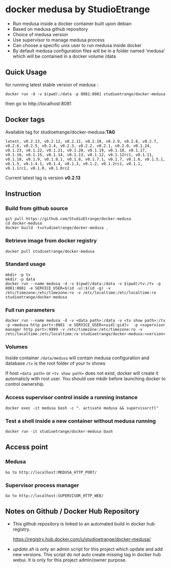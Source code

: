 # docker medusa by StudioEtrange

* Run medusa inside a docker container built upon debian
* Based on medusa github repository
* Choice of medusa version
* Use supervisor to manage medusa process
* Can choose a specific unix user to run medusa inside docker
* By default medusa configuration files will be in a folder named 'medusa' which will be contained in a docker volume /data


## Quick Usage

for running latest stable version of medusa :

	docker run -d -v $(pwd):/data -p 8081:8081 studioetrange/docker-medusa

then go to http://localhost:8081

## Docker tags

Available tag for studioetrange/docker-medusa:__TAG__

	latest, v0.2.13, v0.2.12, v0.2.11, v0.2.10, v0.2.9, v0.2.8, v0.2.7, v0.2.6, v0.2.5, v0.2.4, v0.2.3, v0.2.2, v0.2.1, v0.2.0, v0.1.24, v0.1.23, v0.1.22, v0.1.21, v0.1.20, v0.1.19, v0.1.18, v0.1.17, v0.1.16, v0.1.15, v0.1.14, v0.1.13, v0.1.12, v0.1.12rc1, v0.1.11, v0.1.10, v0.1.9, v0.1.8.1, v0.1.8, v0.1.7.1, v0.1.7, v0.1.6, v0.1.5.1, v0.1.5, v0.1.4.1, v0.1.4, v0.1.3, v0.1.2, v0.1.2rc1, v0.1.1, v0.1.1rc1, v0.1.0, v0.1.0rc2

Current latest tag is version __v0.2.13__

## Instruction

### Build from github source

	git pull https://github.com/StudioEtrange/docker-medusa
	cd docker-medusa
	docker build -t=studioetrange/docker-medusa .

### Retrieve image from docker registry

	docker pull studioetrange/docker-medusa

### Standard usage

	mkdir -p tv
	mkdir -p data
	docker run --name medusa -d -v $(pwd)/data:/data -v $(pwd)/tv:/tv -p 8081:8081 -e SERVICE_USER=$(id -u):$(id -g) -v /etc/timezone:/etc/timezone:ro -v /etc/localtime:/etc/localtime:ro studioetrange/docker-medusa

### Full run parameters

	docker run --name medusa -d -v <data path>:/data -v <tv show path>:/tv -p <medusa http port>:8081 -e SERVICE_USER=<uid[:gid]>  -p <supervisor manager http port>:9999 -v /etc/timezone:/etc/timezone:ro -v /etc/localtime:/etc/localtime:ro studioetrange/docker-medusa:<version>

### Volumes

Inside container
`/data/medusa` will contain medusa configuration and database
`/tv` is the root folder of your tv shows

If host `<data path>` or `<tv show path>` does not exist, docker will create it automaticly with root user. You should use mkdir before launching docker to control ownership.

### Access supervisor control inside a running instance

	docker exec -it medusa bash -c ". activate medusa && supervisorctl"

### Test a shell inside a new container without medusa running

	docker run -it studioetrange/docker-medusa bash

## Access point

### Medusa

	Go to http://localhost:MEDUSA_HTTP_PORT/

### Supervisor process manager

	Go to http://localhost:SUPERVISOR_HTTP_WEB/

## Notes on Github / Docker Hub Repository

* This github repository is linked to an automated build in docker hub registry.

	https://registry.hub.docker.com/u/studioetrange/docker-medusa/

* _update.sh_ is only an admin script for this project which update and add new versions. This script do not auto create missing tag in docker hub webui. It is only for this project admin/owner purpose.
